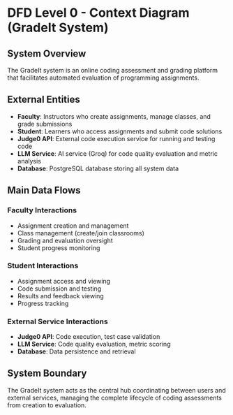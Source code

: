 # DFD Level 0 - Context Diagram (GradeIt System)

## System Overview
The GradeIt system is an online coding assessment and grading platform that facilitates automated evaluation of programming assignments.

## External Entities
- **Faculty**: Instructors who create assignments, manage classes, and grade submissions
- **Student**: Learners who access assignments and submit code solutions
- **Judge0 API**: External code execution service for running and testing code
- **LLM Service**: AI service (Groq) for code quality evaluation and metric analysis
- **Database**: PostgreSQL database storing all system data

## Main Data Flows

### Faculty Interactions
- Assignment creation and management
- Class management (create/join classrooms)
- Grading and evaluation oversight
- Student progress monitoring

### Student Interactions
- Assignment access and viewing
- Code submission and testing
- Results and feedback viewing
- Progress tracking

### External Service Interactions
- **Judge0 API**: Code execution, test case validation
- **LLM Service**: Code quality evaluation, metric scoring
- **Database**: Data persistence and retrieval

## System Boundary
The GradeIt system acts as the central hub coordinating between users and external services, managing the complete lifecycle of coding assessments from creation to evaluation.